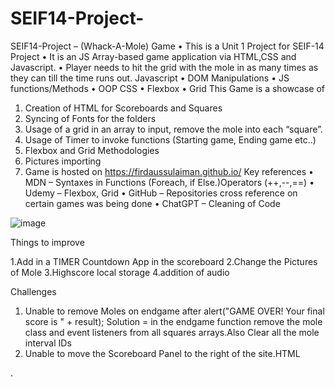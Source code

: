 # SEIF14-Project-
SEIF14-Project – (Whack-A-Mole) Game
•	This is a Unit 1 Project  for SEIF-14 Project
•	It is an JS Array-based game application via HTML,CSS and Javascript.
•	Player needs to hit the grid with the mole in as many times as they can till the time runs out.
Javascript
•	DOM Manipulations
•	JS functions/Methods
•	OOP
CSS
•	Flexbox 
•	Grid
This Game is a showcase of 
1.	Creation of HTML for Scoreboards and Squares 
2.	Syncing of Fonts for the folders
3.	Usage of a grid in an array to input, remove the mole into each “square”.
4.	Usage of Timer to invoke functions (Starting game, Ending game etc..)
5.	Flexbox and Grid Methodologies
6.	Pictures importing 
7.	Game is hosted on https://firdaussulaiman.github.io/ 
Key references 
•	MDN – Syntaxes in Functions (Foreach, if Else.)Operators (++,--,==)
•	Udemy – Flexbox, Grid 
•	GitHub – Repositories cross reference on certain games was being done
•	ChatGPT – Cleaning of Code 
 
![image](https://github.com/firdaussulaiman/firdaussulaiman.github.io/assets/121840184/6eea3a4c-c0e8-4708-89c1-c35dc141466d)



Things to improve

1.Add in a TIMER Countdown App in the scoreboard
2.Change the Pictures of Mole
3.Highscore local storage
4.addition of audio

Challenges
1. Unable to remove Moles on endgame after alert("GAME OVER! Your final score is " + result); Solution = in the endgame function remove the mole class and event listeners from all squares arrays.Also  Clear all the mole interval IDs
2. Unable to move the Scoreboard Panel to the right of the site.HTML



. 
